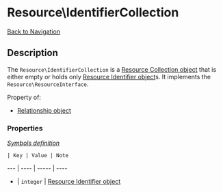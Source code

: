 # Resource\IdentifierCollection
[Back to Navigation](README.md)

## Description

The `Resource\IdentifierCollection` is a [Resource Collection object](objects-resource-collection.md) that is either empty or holds only [Resource Identifier object](objects-resource-identifier.md)s. It implements the `Resource\ResourceInterface`.

Property of:
- [Relationship object](objects-relationship.md)

### Properties

_[Symbols definition](objects-introduction.md#symbols)_

    | Key | Value | Note
--- | ---- | ----- | ----
* | `integer` | [Resource Identifier object](objects-resource-identifier.md)
